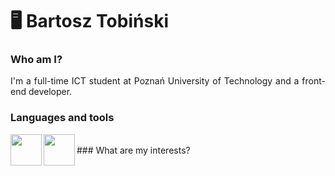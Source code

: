 # 🖥️ Bartosz Tobiński

### Who am I?
<p align="justify">I'm a full-time ICT student at Poznań University of Technology and a front-end developer.</p>

### Languages and tools
<img align="left" padding="5px" width="50px" src="https://cdn.jsdelivr.net/gh/devicons/devicon/icons/html5/html5-original-wordmark.svg" />
<img align="left" padding="5px" width="50px" src="https://cdn.jsdelivr.net/gh/devicons/devicon/icons/css3/css3-plain-wordmark.svg" />
                    
<br>
### What are my interests?



